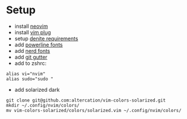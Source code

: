 # Setup

- install [neovim](https://github.com/neovim/neovim/wiki/Installing-Neovim)
- install [vim plug](https://github.com/junegunn/vim-plug)
- setup [denite requirements](https://github.com/Shougo/denite.nvim#requirements)
- add [powerline fonts](https://github.com/powerline/fonts)
- add [nerd fonts](https://github.com/ryanoasis/nerd-fonts)
- add [git gutter](https://github.com/airblade/vim-gitgutter)
- add to zshrc:

```
alias vi="nvim"
alias sudo="sudo "
```

- add solarized dark

```
git clone git@github.com:altercation/vim-colors-solarized.git
mkdir ~/.config/nvim/colors/
mv vim-colors-solarized/colors/solarized.vim ~/.config/nvim/colors/
```

